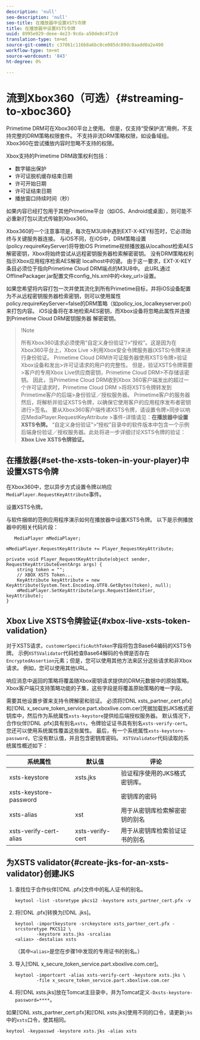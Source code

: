 ```yaml
---
description: 'null'
seo-description: 'null'
seo-title: 在播放器中设置XSTS令牌
title: 在播放器中设置XSTS令牌
uuid: 8995e029-deee-4e23-9cda-a50de8c4f2c0
translation-type: tm+mt
source-git-commit: c37061c116b8a6bc8ce085dc89dc8aadd0a2e490
workflow-type: tm+mt
source-wordcount: '843'
ht-degree: 0%

---
```



# 流到Xbox360（可选）{#streaming-to-xboc360}

Primetime DRM可在Xbox360平台上使用。 但是，仅支持“受保护流”用例，不支持完整的DRM策略权限套件。 不支持非流DRM策略权限，如设备域组。 Xbox360在尝试播放内容时忽略不支持的权限。

Xbox支持的Primetime DRM政策权利包括：
* 数字输出保护
* 许可证脱机缓存结束日期
* 许可开始日期
* 许可证结束日期
* 播放窗口持续时间（秒）

如果内容已经打包用于其他Primetime平台（如iOS、Android或桌面），则可能不必重新打包以流式传输到Xbox360。

Xbox360的一个注意事项是，每次在M3U8中遇到EXT-X-KEY标签时，它必须始终与关键服务器连接。 与iOS不同，在iOS中，DRM策略设置(policy.requireKeyServer)将导致iOS Primetime视频播放器从localhost检索AES解密密钥，Xbox将始终尝试从远程密钥服务器检索解密密钥。 没有DRM策略权利指示Xbox应用程序检索AES解密
localhost中的键。 由于这一要求，EXT-X-KEY条目必须位于指向Primetime Cloud DRM端点的M3U8中。 此URL通过OfflinePackager.jar配置文件config_hls.xml中的&lt;key_url>设置。

如果您希望将内容打包一次并使其流化到所有Primetime目标，并将iOS设备配置为不从远程密钥服务器检索密钥，则可以使用属性policy.requireKeyServer=false的DRM策略（如policy_ios_localkeyserver.pol）来打包内容。 iOS设备将在本地检索AES密钥，而Xbox设备将忽略此属性并连接到Primetime Cloud DRM密钥服务器
解密密钥。

>!Note
>
>所有Xbox360请求必须使用“自定义身份验证”/>“授权”。这是因为在Xbox360平台上，Xbox Live >利用Xbox安全令牌服务器(XSTS)令牌来进行身份验证。
>Primetime Cloud DRM许可证服务器使用XSTS令牌>验证Xbox设备和发出>许可证请求的用户的完整性。 但是，验证XSTS令牌需要>客户的专用Xbox Live供应商密钥，Primetime Cloud DRM>不存储该密钥。 因此，当Primetime Cloud DRM收到Xbox 360客户端发出的超过一个许可证请求时，Primetime Cloud DRM >将将XSTS令牌转发到Primetime客户的后端>身份验证／授权服务器。 Primetime客户的服务器
>然后，将解析并验证XSTS令牌，以确保它使用客户的应用程序发布者密钥进行>签名。
>要从Xbox360客户端传递XSTS令牌，请设置令牌>同步以响应MediaPlayer.RequestKeyAttribute >事件-详情请见：**在播放器中设置XSTS令牌。** “自定义身份验证”>“授权”目录中的软件版本中包含一个示例后端身份验证／授权服务器。此处将进一步详细讨论XSTS令牌的验证： **Xbox Live XSTS令牌验证。**


## 在播放器{#set-the-xsts-token-in-your-player}中设置XSTS令牌

在Xbox360中，您以异步方式设置令牌以响应`MediaPlayer.RequestKeyAttribute`事件。

设置XSTS令牌。

与软件捆绑的范例应用程序演示如何在播放器中设置XSTS令牌。 以下是示例播放器中的相关代码片段：

```
   MediaPlayer mMediaPlayer;  
 
mMediaPlayer.RequestKeyAttribute += Player_RequestKeyAttribute;  
 
private void Player_RequestKeyAttribute(object sender, RequestKeyAttributeEventArgs args) {  
    string token = "";  
    // XBOX XSTS Token...  
    KeyAttribute keyAttribute = new KeyAttribute(System.Text.Encoding.UTF8.GetBytes(token), null);  
    mMediaPlayer.SetKeyAttribute(args.RequestIdentifier, keyAttribute);  
} 
```

## Xbox Live XSTS令牌验证{#xbox-live-xsts-token-validation}

对于XSTS请求，`customerSpecificAuthToken`字段将包含Base64编码的XSTS令牌。 示例`XSTSValidator`代码检查Base64解码的令牌是否存在`EncryptedAssertion`元素；但是，您可以使用其他方法来区分这些请求和非Xbox请求。 例如，您可以使用其他URL。

响应消息中返回的策略将覆盖随Xbox密钥请求提供的DRM元数据中的原始策略。 Xbox客户端只支持策略功能的子集，这些字段是将覆盖原始策略的唯一字段。

需要其他设置步骤来支持令牌解密和验证。 必须将[!DNL xsts_partner_cert.pfx]和[!DNL x_secure_token_service.part.xboxlive.com.cer]凭据加载到JKS格式密钥库中，然后作为系统属性`xsts-keystore`提供给后端授权服务器。 默认情况下，合作伙伴[!DNL .pfx]具有别名`xsts`，令牌验证证书具有别名`xsts-verify-cert`。 您还可以使用系统属性覆盖这些属性。 最后，有一个系统属性`xsts-keystore-password`，它没有默认值，并且包含密钥库密码。 `XSTSValidator`代码读取的系统属性概述如下：

| 系统属性 | 默认值 | 评论 |
|---|---|---|
| xsts-keystore | xsts.jks | 验证程序使用的JKS格式密钥库。 |
| xsts-keystore-password |  | 密钥库的密码 |
| xsts-alias | xst | 用于从密钥库检索解密密钥的别名 |
| xsts-verify-cert-alias | xsts-verify-cert | 用于从密钥库检索验证证书的别名 |

## 为XSTS validator{#create-jks-for-an-xsts-validator}创建JKS

1. 查找位于合作伙伴[!DNL .pfx]文件中的私人证书的别名。

   ```
   keytool -list -storetype pkcs12 -keystore xsts_partner_cert.pfx -v 
   ```

1. 将[!DNL .pfx]转换为[!DNL .jks]。

   ```
   keytool -importkeystore -srckeystore xsts_partner_cert.pfx -srcstoretype PKCS12 \  
           -keystore xsts.jks -srcalias  
   <alias> -destalias xsts
   ```

   （其中`<alias>`是您在步骤1中发现的专用证书的别名。）
1. 导入[!DNL x_secure_token_service.part.xboxlive.com.cer]。

   ```
   keytool -importcert -alias xsts-verify-cert -keystore xsts.jks \  
           -file x_secure_token_service.part.xboxlive.com.cer 
   ```

1. 将[!DNL xsts.jks]放在Tomcat主目录中，并为Tomcat定义`-Dxsts-keystore-password=****`。

如果[!DNL xsts_partner_cert.pfx]和[!DNL xsts.jks]使用不同的口令，请更新`jks`中的`xsts`口令，使其相同。

```
keytool -keypasswd -keystore xsts.jks -alias xsts 
```
